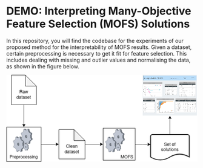 # DEMO: Interpreting Many-Objective Feature Selection (MOFS) Solutions
In this repository, you will find the codebase for the experiments of our proposed method for the interpretability of MOFS results.
Given a dataset, certain preprocessing is necessary to get it fit for feature selection. This includes dealing with missing and outlier values and normalising the data, as shown in the figure below.

![MOFS system overview](systemoverview.png)

